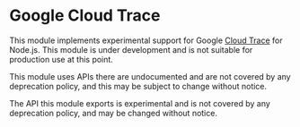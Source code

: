 # Google Cloud Trace

This module implements experimental support for Google
[Cloud Trace](https://cloud.google.com/cloud-trace/) for Node.js. This module is
under development and is not suitable for production
use at this point.

This module uses APIs there are undocumented and are not covered by any
deprecation policy, and this may be subject to change without notice.

The API this module exports is experimental and is not covered by any
deprecation policy, and may be changed without notice.
